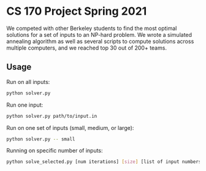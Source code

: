 # CS 170 Project Spring 2021

We competed with other Berkeley students to find the most optimal solutions for a set of inputs to an NP-hard problem. We wrote a simulated annealing algorithm as well as several scripts to compute solutions across multiple computers, and we reached top 30 out of 200+ teams.


## Usage

Run on all inputs:
``` sh
python solver.py
```

Run one input:
``` sh
python solver.py path/to/input.in
```

Run on one set of inputs (small, medium, or large):

``` sh
python solver.py -- small
```

Running on specific number of inputs:
``` sh
python solve_selected.py [num iterations] [size] [list of input numbers, separated by space]
```
